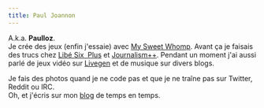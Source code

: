 ```yaml
---
title: Paul Joannon
---
```


A.k.a. **Paulloz**.  
Je crée des jeux (enfin j'essaie) avec [My&nbsp;Sweet&nbsp;Whomp](http://mysweetwhomp.fr/). Avant ça je faisais des trucs chez [Libé&nbsp;Six &nbsp;Plus](http://www.liberation.fr/data-nouveaux-formats-six-plus,100538) et [Journalism++](http://jplusplus.org/). Pendant un moment j'ai aussi parlé de jeux vidéo sur [Livegen](http://livegen.fr/) et de musique sur divers blogs.  

Je fais des photos quand je ne code pas et que je ne traîne pas sur Twitter, Reddit ou IRC.  
Oh, et j'écris sur mon [blog](/blog) de temps en temps.
